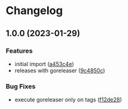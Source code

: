 # Changelog

## 1.0.0 (2023-01-29)


### Features

* initial import ([a453c4e](https://github.com/leonardoce/pgsalt/commit/a453c4e57e630d409d89496c9d5dc559a1e3164a))
* releases with goreleaser ([9c4850c](https://github.com/leonardoce/pgsalt/commit/9c4850caf19db8a46218f52551debfa468264cae))


### Bug Fixes

* execute goreleaser only on tags ([f12de28](https://github.com/leonardoce/pgsalt/commit/f12de289bc3aabb601f8ba647566dbf9191ae480))
